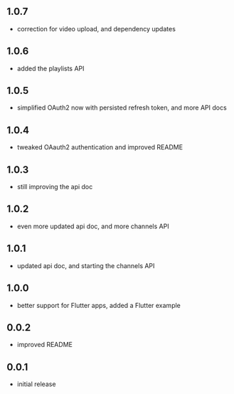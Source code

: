 ## 1.0.7

- correction for video upload, and dependency updates
## 1.0.6

- added the playlists API
## 1.0.5

- simplified OAuth2 now with persisted refresh token, and more API docs
## 1.0.4

- tweaked OAauth2 authentication and improved README
## 1.0.3

- still improving the api doc
## 1.0.2

- even more updated api doc, and more channels API
## 1.0.1

- updated api doc, and starting the channels API
## 1.0.0

- better support for Flutter apps, added a Flutter example
## 0.0.2

- improved README

## 0.0.1

- initial release
